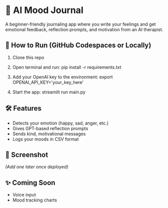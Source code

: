 # 🧠 AI Mood Journal

A beginner-friendly journaling app where you write your feelings and get emotional feedback, reflection prompts, and motivation from an AI therapist.

## 🚀 How to Run (GitHub Codespaces or Locally)

1. Clone this repo
2. Open terminal and run:
pip install -r requirements.txt

3. Add your OpenAI key to the environment:
export OPENAI_API_KEY='your_key_here'

4. Start the app:
streamlit run main.py


## 🛠 Features
- Detects your emotion (happy, sad, anger, etc.)
- Gives GPT-based reflection prompts
- Sends kind, motivational messages
- Logs your moods in CSV format

## 📸 Screenshot
*(Add one later once deployed)*

## ✨ Coming Soon
- Voice input
- Mood tracking charts

